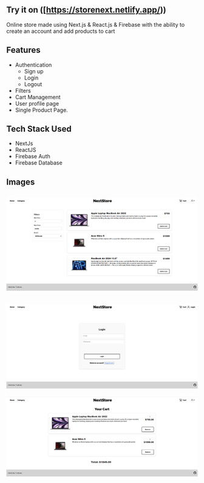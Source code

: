 ## Try it on ([https://storenext.netlify.app/))

Online store made using Next.js & React.js & Firebase with the ability to create an account and add products to cart

## Features

- Authentication
  - Sign up
  - Login
  - Logout
- Filters
- Cart Management
- User profile page
- Single Product Page.
## Tech Stack Used
- NextJs
- ReactJS
- Firebase Auth
- Firebase Database
## Images
![image](https://github.com/TheScintar/NextStore/blob/main/image.png)
-------------------------------------------------------------------------------
![imageLogin](https://github.com/TheScintar/NextStore/blob/main/imageLogin.png)
-------------------------------------------------------------------------------
![imageCard](https://github.com/TheScintar/NextStore/blob/main/imageCard.png)


